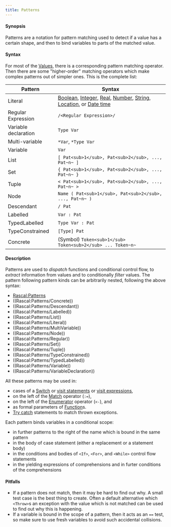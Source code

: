 ```yaml
---
title: Patterns
---
```


#### Synopsis

Patterns are a notation for pattern matching used to detect if a value has a certain shape, 
and then to bind variables to parts of the matched value. 

#### Syntax

For most of the [Values](../../Rascal/Expressions/Values), there is a corresponding pattern matching operator. Then there are
some "higher-order" matching operators which make complex patterns out of simpler ones. 
This is the complete list:
 
| Pattern              | Syntax                                                                       |
| --- | --- |
| Literal              | [Boolean](../../Rascal/Expressions/Values/Boolean), [Integer](../../Rascal/Expressions/Values/Integer), [Real](../../Rascal/Expressions/Values/Real), [Number](../../Rascal/Expressions/Values/Number), [String](../../Rascal/Expressions/Values/String), [Location](../../Rascal/Expressions/Values/Location), or [Date time](../../Rascal/Expressions/Values/DateTime) |
| Regular Expression   | `/<Regular Expression>/` |
| Variable declaration | `Type Var`                                                               |
| Multi-variable       | `*Var`, `*Type Var`                                                    |
| Variable             | `Var`                                                                      |
| List                 | `[ Pat<sub>1</sub>, Pat<sub>2</sub>, ..., Pat~n~ ]`                                         |
| Set                  | `{ Pat<sub>1</sub>, Pat<sub>2</sub>, ..., Pat~n~ }`                                         |
| Tuple                | `< Pat<sub>1</sub>, Pat<sub>2</sub>, ..., Pat~n~ >`                                         |
| Node                 | `Name ( Pat<sub>1</sub>, Pat<sub>2</sub>, ..., Pat~n~ )`                                  |
| Descendant           | `/ Pat`                                                                    |
| Labelled             | `Var : Pat`                                                               |
| TypedLabelled        | `Type Var : Pat`                                                       |
| TypeConstrained      |  `[Type] Pat` |
| Concrete             | (Symbol) ` Token<sub>1</sub> Token<sub>2</sub> ... Token~n~ `                                                          |


#### Description

Patterns are used to *dispatch* functions and conditional control flow, to *extract* information 
from values and to conditionally *filter* values. The pattern following pattern kinds can be arbitrarily nested, following
the above syntax:

* [Rascal:Patterns](../../Rascal/Patterns)
* ((Rascal:Patterns/Concrete))
* ((Rascal:Patterns/Descendant))
* ((Rascal:Patterns/Labelled))
* ((Rascal:Patterns/List))
* ((Rascal:Patterns/Literal))
* ((Rascal:Patterns/MultiVariable))
* ((Rascal:Patterns/Node))
* ((Rascal:Patterns/Regular))
* ((Rascal:Patterns/Set))
* ((Rascal:Patterns/Tuple))
* ((Rascal:Patterns/TypeConstrained))
* ((Rascal:Patterns/TypedLabelled))
* ((Rascal:Patterns/Variable))
* ((Rascal:Patterns/VariableDeclaration))

All these patterns may be used in:

*  cases of a [Switch](../../Rascal/Statements/Switch) or [visit statements](../../Rascal/Statements/Visit) or [visit expressions](../../Rascal/Expressions/Visit), 
*  on the left of the [Match](../../Rascal/Expressions/Values/Boolean/Match) operator (`:=`),
*  on the left of the [Enumerator](../../Rascal/Expressions/Comprehensions/Enumerator) operator (`<-`), and
*  as formal parameters of [Function](../../Rascal/Declarations/Function)s. 
*  [Try catch](../../Rascal/Statements/TryCatch) statements to match thrown exceptions.

Each pattern binds variables in a conditional scope:

* in further patterns to the right of the name which is bound in the same pattern
* in the body of case statement (either a replacement or a statement body) 
* in the conditions and bodies of `<If>`, `<For>`, and `<While>` control flow statements
* in the yielding expressions of comprehensions and in furter conditions of the comprehensions

#### Pitfalls

* If a pattern does not match, then it may be hard to find out why. A small test case is the best thing to create. Often a default alternative
which `<Throw>`s an exception with the value which is not matched can be used to find out why this is happening.
* If a variable is bound in the scope of a pattern, then it acts as an `==` test, so make sure to use fresh variables
to avoid such accidental collisions. 


